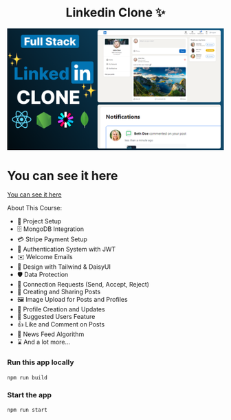 <h1 align="center">Linkedin Clone ✨</h1>

![Demo App](/frontend/public/screenshot-for-readme.png)

# You can see it here

[You can see it here](https://linkedin-clone-5stx.onrender.com)

About This Course:

- 🚀 Project Setup
- 🗄️ MongoDB Integration
- 💳 Stripe Payment Setup
- 🔐 Authentication System with JWT
- ✉️ Welcome Emails
- 🎨 Design with Tailwind & DaisyUI
- 🛡️ Data Protection
- 🤝 Connection Requests (Send, Accept, Reject)
- 📝 Creating and Sharing Posts
- 🖼️ Image Upload for Posts and Profiles
- 👤 Profile Creation and Updates
- 👥 Suggested Users Feature
- 👍 Like and Comment on Posts
- 📰 News Feed Algorithm
- ⌛ And a lot more...

### Run this app locally

```shell
npm run build
```

### Start the app

```shell
npm run start
```
